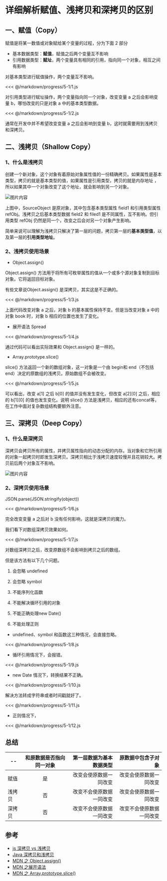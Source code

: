 # 详细解析赋值、浅拷贝和深拷贝的区别

## 一、赋值（Copy）

赋值是将某一数值或对象赋给某个变量的过程，分为下面 2 部分

- 基本数据类型：**赋值**，赋值之后两个变量互不影响
- 引用数据类型：**赋址**，两个变量具有相同的引用，指向同一个对象，相互之间有影响

对基本类型进行赋值操作，两个变量互不影响。

<<< @/markdown/progress/5-1/1.js

对引用类型进行赋址操作，两个变量指向同一个对象，改变变量 a 之后会影响变量 b，哪怕改变的只是对象 a 中的基本类型数据。

<<< @/markdown/progress/5-1/2.js

通常在开发中并不希望改变变量 a 之后会影响到变量 b，这时就需要用到浅拷贝和深拷贝。

## 二、浅拷贝（Shallow Copy）

### 1、什么是浅拷贝
创建一个新对象，这个对象有着原始对象属性值的一份精确拷贝。如果属性是基本类型，拷贝的就是基本类型的值，如果属性是引用类型，拷贝的就是内存地址 ，所以如果其中一个对象改变了这个地址，就会影响到另一个对象。

![图片内容](http://resource.muyiy.cn/image/2019-07-24-060221.png)

上图中，SourceObject 是原对象，其中包含基本类型属性 field1 和引用类型属性 refObj。浅拷贝之后基本类型数据 field2 和 filed1 是不同属性，互不影响。但引用类型 refObj 仍然是同一个，改变之后会对另一个对象产生影响。

简单来说可以理解为浅拷贝只解决了第一层的问题，拷贝第一层的**基本类型值**，以及第一层的**引用类型地址**。

### 2、浅拷贝使用场景

- Object.assign()

Object.assign() 方法用于将所有可枚举属性的值从一个或多个源对象复制到目标对象。它将返回目标对象。

有些文章说Object.assign() 是深拷贝，其实这是不正确的。

<<< @/markdown/progress/5-1/3.js

上面代码改变对象 a 之后，对象 b 的基本属性保持不变。但是当改变对象 a 中的对象 book 时，对象 b 相应的位置也发生了变化。

- 展开语法 Spread

<<< @/markdown/progress/5-1/4.js

通过代码可以看出实际效果和 Object.assign() 是一样的。

- Array.prototype.slice()

slice() 方法返回一个新的数组对象，这一对象是一个由 begin和 end（不包括end）决定的原数组的浅拷贝。原始数组不会被改变。

<<< @/markdown/progress/5-1/5.js

可以看出，改变 a[1] 之后 b[0] 的值并没有发生变化，但改变 a[2][0] 之后，相应的 b[1][0] 的值也发生变化。说明 slice() 方法是浅拷贝，相应的还有concat等，在工作中面对复杂数组结构要额外注意。

## 三、深拷贝（Deep Copy）

### 1、什么是深拷贝

深拷贝会拷贝所有的属性，并拷贝属性指向的动态分配的内存。当对象和它所引用的对象一起拷贝时即发生深拷贝。深拷贝相比于浅拷贝速度较慢并且花销较大。拷贝前后两个对象互不影响。

![图片内容](http://resource.muyiy.cn/image/2019-07-24-060222.png)

### 2、深拷贝使用场景
JSON.parse(JSON.stringify(object))

<<< @/markdown/progress/5-1/6.js

完全改变变量 a 之后对 b 没有任何影响，这就是深拷贝的魔力。

我们看下对数组深拷贝效果如何。

<<< @/markdown/progress/5-1/7.js

对数组深拷贝之后，改变原数组不会影响到拷贝之后的数组。

但是该方法有以下几个问题。

1. 会忽略 undefined

2. 会忽略 symbol

3. 不能序列化函数

4. 不能解决循环引用的对象

5. 不能正确处理new Date()

6. 不能处理正则

- undefined、symbol 和函数这三种情况，会直接忽略。

<<< @/markdown/progress/5-1/8.js

- 循环引用情况下，会报错。

<<< @/markdown/progress/5-1/9.js

- new Date 情况下，转换结果不正确。

<<< @/markdown/progress/5-1/10.js

解决方法转成字符串或者时间戳就好了。

<<< @/markdown/progress/5-1/11.js

- 正则情况下，

<<< @/markdown/progress/5-1/12.js

## 总结

| --            | 和原数据是否指向同一对象  | 	第一层数据为基本数据类型  |  原数据中包含子对象  |
| ------------- |:---------------------:  | -------------------------:| ------------------:|
| 赋值          | 是                      | 改变会使原数据一同改变      | 改变会使原数据一同改变 |
| 浅拷贝        | 否                      | 改变不会使原数据一同改变    | 改变会使原数据一同改变 |
| 深拷贝        | 否                      | 改变不会使原数据一同改变     | 改变不会使原数据一同改变 |

## 参考

- [js 深拷贝 vs 浅拷贝](https://juejin.im/post/59ac1c4ef265da248e75892b)
- [Java 深拷贝和浅拷贝](https://my.oschina.net/jackieyeah/blog/206391)
- [MDN 之 Object.assign()](https://developer.mozilla.org/zh-CN/docs/Web/JavaScript/Reference/Global_Objects/Object/assign)
- [MDN 之展开语法](https://developer.mozilla.org/zh-CN/docs/Web/JavaScript/Reference/Operators/Spread_syntax)
- [MDN 之 Array.prototype.slice()](https://developer.mozilla.org/zh-CN/docs/Web/JavaScript/Reference/Global_Objects/Array/slice)




